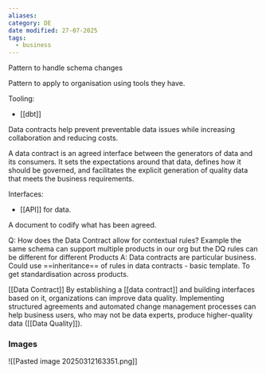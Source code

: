 ```yaml
---
aliases: 
category: DE
date modified: 27-07-2025
tags:
  - business
---
```

Pattern to handle schema changes

Pattern to apply to organisation using tools they have.

Tooling:
- [[dbt]]

Data contracts help prevent preventable data issues while increasing collaboration and reducing costs.

A data contract is an agreed interface between
the generators of data and its consumers. It sets
the expectations around that data, defines how
it should be governed, and facilitates the
explicit generation of quality data that meets
the business requirements.

Interfaces:
- [[API]] for data.

A document to codify what has been agreed.

Q: How does the Data Contract allow for contextual rules? Example the same schema can support multiple products in our org but the DQ rules can be different for different Products
A: Data contracts are particular business. Could use ==inheritance== of rules in data contracts - basic template. To get standardisation across products.

[[Data Contract]]
By establishing a [[data contract]] and building interfaces based on it, organizations can improve data quality. Implementing structured agreements and automated change management processes can help business users, who may not be data experts, produce higher-quality data ([[Data Quality]]).

### Images

![[Pasted image 20250312163351.png]]